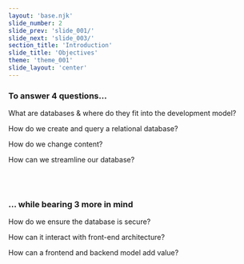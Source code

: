 ```yaml
---
layout: 'base.njk'
slide_number: 2
slide_prev: 'slide_001/'
slide_next: 'slide_003/'
section_title: 'Introduction'
slide_title: 'Objectives'
theme: 'theme_001'
slide_layout: 'center'
---
```


<section class="slide__text">

### To answer 4 questions...

What are databases & where do they fit into the development model?

How do we create and query a relational database?

How do we change content?

How can we streamline our database?

<br />
<br />

### ... while bearing 3 more in mind

How do we ensure the database is secure?

How can it interact with front-end architecture?

How can a frontend and backend model add value?

</section>